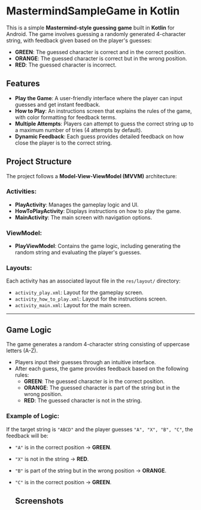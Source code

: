 # MastermindSampleGame in Kotlin

This is a simple **Mastermind-style guessing game** built in **Kotlin** for Android. The game involves guessing a randomly generated 4-character string, with feedback given based on the player's guesses:

- **GREEN**: The guessed character is correct and in the correct position.
- **ORANGE**: The guessed character is correct but in the wrong position.
- **RED**: The guessed character is incorrect.

## Features

- **Play the Game**: A user-friendly interface where the player can input guesses and get instant feedback.
- **How to Play**: An instructions screen that explains the rules of the game, with color formatting for feedback terms.
- **Multiple Attempts**: Players can attempt to guess the correct string up to a maximum number of tries (4 attempts by default).
- **Dynamic Feedback**: Each guess provides detailed feedback on how close the player is to the correct string.

## Project Structure

The project follows a **Model-View-ViewModel (MVVM)** architecture:

### Activities:

- **PlayActivity**: Manages the gameplay logic and UI.
- **HowToPlayActivity**: Displays instructions on how to play the game.
- **MainActivity**: The main screen with navigation options.

### ViewModel:

- **PlayViewModel**: Contains the game logic, including generating the random string and evaluating the player's guesses.

### Layouts:

Each activity has an associated layout file in the `res/layout/` directory:
- `activity_play.xml`: Layout for the gameplay screen.
- `activity_how_to_play.xml`: Layout for the instructions screen.
- `activity_main.xml`: Layout for the main screen.

---

## Game Logic

The game generates a random 4-character string consisting of uppercase letters (A-Z).

- Players input their guesses through an intuitive interface.
- After each guess, the game provides feedback based on the following rules:
  - **GREEN**: The guessed character is in the correct position.
  - **ORANGE**: The guessed character is part of the string but in the wrong position.
  - **RED**: The guessed character is not in the string.

### Example of Logic:

If the target string is `"ABCD"` and the player guesses `"A", "X", "B", "C"`, the feedback will be:
- `"A"` is in the correct position → **GREEN**.
- `"X"` is not in the string → **RED**.
- `"B"` is part of the string but in the wrong position → **ORANGE**.
- `"C"` is in the correct position → **GREEN**.

  ## Screenshots
  

